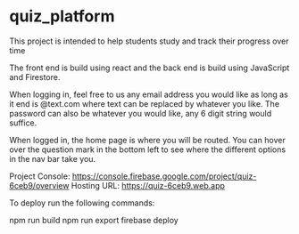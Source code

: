 # quiz_platform
This project is intended to help students study and track their progress over time

The front end is build using react and the back end is build using JavaScript and Firestore. 

When logging in, feel free to us any email address you would like as long as it end is @text.com where text can be replaced by whatever you like. The password can also be whatever you would like, any 6 digit string would suffice.

When logged in, the home page is where you will be routed. You can hover over the question mark in the bottom left to see where the different options in the nav bar take you.

Project Console: https://console.firebase.google.com/project/quiz-6ceb9/overview
Hosting URL: https://quiz-6ceb9.web.app

To deploy run the following commands:

npm run build
npm run export
firebase deploy


